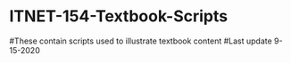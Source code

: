 # ITNET-154-Textbook-Scripts
#These contain scripts used to illustrate textbook content
#Last update 9-15-2020
